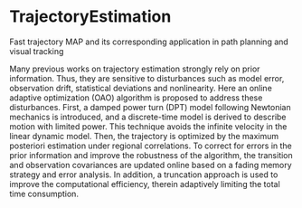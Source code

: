 # TrajectoryEstimation
Fast trajectory MAP and its corresponding application in path planning and visual tracking

Many previous works on trajectory estimation strongly rely on prior information. Thus, they are sensitive to disturbances such as model error, observation drift, statistical deviations and nonlinearity. Here an online adaptive optimization (OAO) algorithm is proposed to address these disturbances. First, a damped power turn (DPT) model following Newtonian mechanics is introduced, and a discrete-time model is derived to describe motion with limited power. This technique avoids the infinite velocity in the linear dynamic model. Then, the trajectory is optimized by the maximum posteriori estimation under regional correlations. To correct for errors in the prior information and improve the robustness of the algorithm, the transition and observation covariances are updated online based on a fading memory strategy and error analysis. In addition, a truncation approach is used to improve the computational efficiency, therein adaptively limiting the total time consumption.
